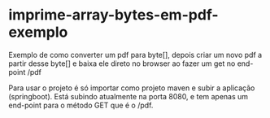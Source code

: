 # imprime-array-bytes-em-pdf-exemplo
Exemplo de como converter um pdf para byte[], depois criar um novo pdf a partir desse byte[] e baixa ele direto no browser ao fazer um get no end-point /pdf

Para usar o projeto é só importar como projeto maven e subir a aplicação (springboot).
Está subindo atualmente na porta 8080, e tem apenas um end-point para o método GET que é o /pdf.
